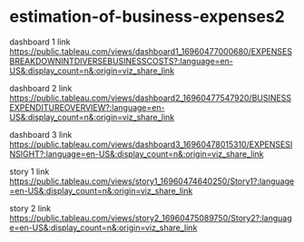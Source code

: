 # estimation-of-business-expenses2

dashboard 1     link https://public.tableau.com/views/dashboard1_16960477000680/EXPENSESBREAKDOWNINTDIVERSEBUSINESSCOSTS?:language=en-US&:display_count=n&:origin=viz_share_link

dashboard 2     link https://public.tableau.com/views/dashboard2_16960477547920/BUSINESSEXPENDITUREOVERVIEW?:language=en-US&:display_count=n&:origin=viz_share_link

dashboard 3     link https://public.tableau.com/views/dashboard3_16960478015310/EXPENSESINSIGHT?:language=en-US&:display_count=n&:origin=viz_share_link

story 1         link https://public.tableau.com/views/story1_16960474640250/Story1?:language=en-US&:display_count=n&:origin=viz_share_link

story 2         link https://public.tableau.com/views/story2_16960475089750/Story2?:language=en-US&:display_count=n&:origin=viz_share_link
